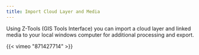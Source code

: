 ```yaml
---
title: Import Cloud Layer and Media
---
```


Using Z-Tools (GIS Tools Interface) you can import a cloud layer and linked media to your local windows computer for additional processing and export. 

{{< vimeo "871427714" >}}
